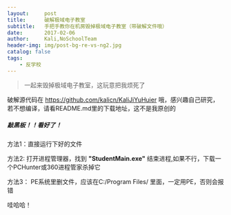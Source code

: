 ```yaml
---
layout:     post
title:      破解极域电子教室
subtitle:   手把手教你在机房毁掉极域电子教室（带破解文件哦）
date:       2017-02-06
author:     Kali,NoSchoolTeam
header-img: img/post-bg-re-vs-ng2.jpg
catalog: false
tags:
    - 反学校
---
```


> 一起来毁掉极域电子教室，这玩意把我烦死了

破解源代码在 https://github.com/kalicn/KaliJiYuHuier 哦，感兴趣自己研究，若不想编译，请看README.md里的下载地址，这不是我原创的

##### 敲黑板！！看好了！

方法1：直接运行下好的文件

方法2: 打开进程管理器，找到 **"StudentMain.exe"** 结束进程,如果不行，下载一个PCHunter或360进程管家杀掉它

方法3： PE系统里删文件，应该在C:/Program Files/ 里面，一定用PE，否则会报错

哇哈哈！
